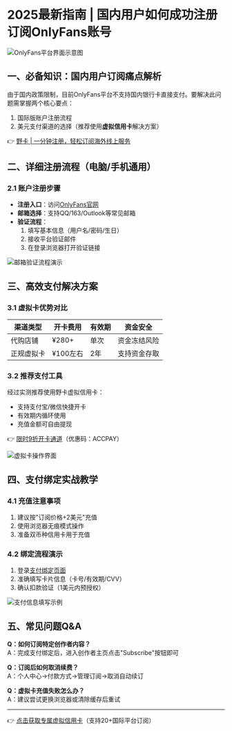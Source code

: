 # 2025最新指南 | 国内用户如何成功注册订阅OnlyFans账号

![OnlyFans平台界面示意图](https://bbtdd.com/wp-content/uploads/img/2161096996416.webp)

## 一、必备知识：国内用户订阅痛点解析
由于国内政策限制，目前OnlyFans平台不支持国内银行卡直接支付。要解决此问题需掌握两个核心要点：
1. 国际版账户注册流程
2. 美元支付渠道的选择（推荐使用**虚拟信用卡**解决方案）

👉 [野卡 | 一分钟注册，轻松订阅海外线上服务](https://bbtdd.com/yeka) 

## 二、详细注册流程（电脑/手机通用）

### 2.1 账户注册步骤
- **注册入口**：访问[OnlyFans官网](https://onlyfans.com/)
- **邮箱选择**：支持QQ/163/Outlook等常见邮箱
- **验证流程**：
  1. 填写基本信息（用户名/密码/生日）
  2. 接收平台验证邮件
  3. 在登录浏览器打开验证链接

![邮箱验证流程演示](https://bbtdd.com/wp-content/uploads/img/72864509525968.webp)

## 三、高效支付解决方案

### 3.1 虚拟卡优势对比
| 渠道类型 | 开卡费用 | 有效期 | 资金安全 |
|---------|---------|-------|---------|
| 代购店铺 | ¥280+   | 单次  | 资金冻结风险 |
| 正规虚拟卡 | ¥100左右 | 2年   | 支持资金存取 | 

### 3.2 推荐支付工具
经过实测推荐使用野卡虚拟信用卡：
- 支持支付宝/微信快捷开卡
- 有效期内循环使用
- 充值金额可自由提现

👉 [限时9折开卡通道](https://bbtdd.com/yeka)（优惠码：ACCPAY）

![虚拟卡操作界面](https://bbtdd.com/wp-content/uploads/img/0906833220991010.webp)

## 四、支付绑定实战教学

### 4.1 充值注意事项
1. 建议按"订阅价格+2美元"充值
2. 使用浏览器无痕模式操作
3. 准备双币种信用卡用于充值

### 4.2 绑定流程演示
1. 登录[支付绑定页面](https://onlyfans.com/my/payments/add_card)
2. 准确填写卡片信息（卡号/有效期/CVV）
3. 确认扣款验证（1美元内预授权）

![支付信息填写示例](https://bbtdd.com/wp-content/uploads/img/454262612701.webp)

## 五、常见问题Q&A
**Q：如何订阅特定创作者内容？**  
A：完成支付绑定后，进入创作者主页点击"Subscribe"按钮即可

**Q：订阅后如何取消续费？**  
A：个人中心→付款方式→管理订阅→取消自动续订

**Q：虚拟卡充值失败怎么办？**  
A：建议尝试更换浏览器或清除缓存后重试

---

👉 [点击获取专属虚拟信用卡](https://bbtdd.com/yeka)（支持20+国际平台订阅）